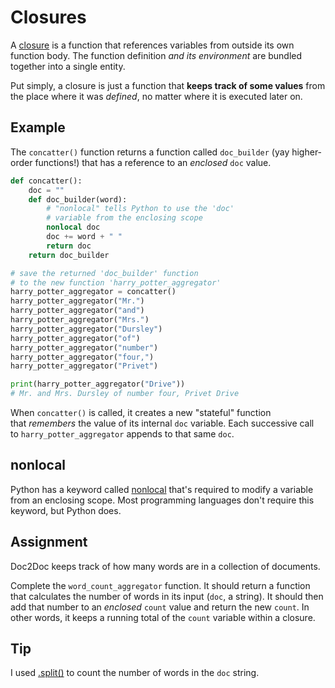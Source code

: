 # Closures

A [closure](https://en.wikipedia.org/wiki/Closure_\(computer_programming\)) is a function that references variables from outside its own function body. The function definition _and its environment_ are bundled together into a single entity.

Put simply, a closure is just a function that **keeps track of some values** from the place where it was _defined_, no matter where it is executed later on.

## Example

The `concatter()` function returns a function called `doc_builder` (yay higher-order functions!) that has a reference to an _enclosed_ `doc` value.

```py
def concatter():
	doc = ""
	def doc_builder(word):
		# "nonlocal" tells Python to use the 'doc'
		# variable from the enclosing scope
		nonlocal doc
		doc += word + " "
		return doc
	return doc_builder

# save the returned 'doc_builder' function
# to the new function 'harry_potter_aggregator'
harry_potter_aggregator = concatter()
harry_potter_aggregator("Mr.")
harry_potter_aggregator("and")
harry_potter_aggregator("Mrs.")
harry_potter_aggregator("Dursley")
harry_potter_aggregator("of")
harry_potter_aggregator("number")
harry_potter_aggregator("four,")
harry_potter_aggregator("Privet")

print(harry_potter_aggregator("Drive"))
# Mr. and Mrs. Dursley of number four, Privet Drive
```

When `concatter()` is called, it creates a new "stateful" function that _remembers_ the value of its internal `doc` variable. Each successive call to `harry_potter_aggregator` appends to that same `doc`.

## nonlocal

Python has a keyword called [nonlocal](https://docs.python.org/3/reference/simple_stmts.html#nonlocal) that's required to modify a variable from an enclosing scope. Most programming languages don't require this keyword, but Python does.

## Assignment

Doc2Doc keeps track of how many words are in a collection of documents.

Complete the `word_count_aggregator` function. It should return a function that calculates the number of words in its input (`doc`, a string). It should then add that number to an _enclosed_ `count` value and return the new `count`. In other words, it keeps a running total of the `count` variable within a closure.

## Tip

I used [.split()](https://docs.python.org/3/library/stdtypes.html#str.split) to count the number of words in the `doc` string.